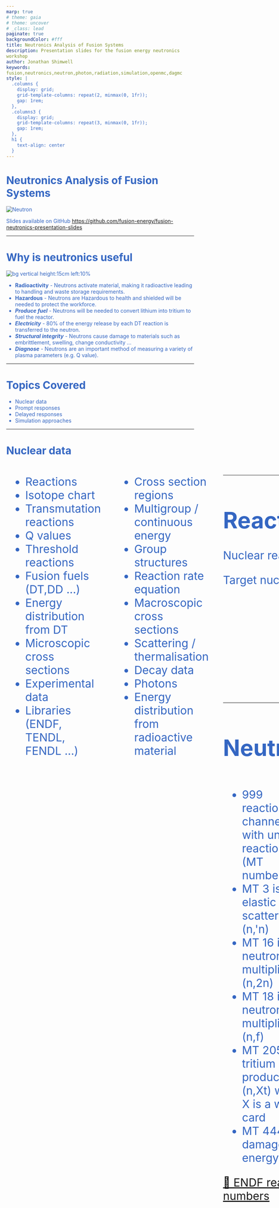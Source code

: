 ```yaml
---
marp: true
# theme: gaia
# theme: uncover
# _class: lead
paginate: true
backgroundColor: #fff
title: Neutronics Analysis of Fusion Systems
description: Presentation slides for the fusion energy neutronics workshop
author: Jonathan Shimwell
keywords: fusion,neutronics,neutron,photon,radiation,simulation,openmc,dagmc
style: |
  .columns {
    display: grid;
    grid-template-columns: repeat(2, minmax(0, 1fr));
    gap: 1rem;
  },
  .columns3 {
    display: grid;
    grid-template-columns: repeat(3, minmax(0, 1fr));
    gap: 1rem;
  },
  h1 {
    text-align: center
  }
---
```


<style>
  :root {
    --color-background: #fff;
    --color-foreground: #333;
    --color-highlight: #f96;
    --color-dimmed: #888;
    font-family: 'Century Gothic';
    color: #3466C2
  }
  {
    font-size: 29px
  }
  code {
    white-space : pre-wrap !important;
    word-break: break-word;
  }
  .columns {
    display: grid;
  }
  h1 {
    justify-content: center;
  }
  section {
    justify-content: start;
  }
  img[alt~="bottom-right"] {
    position: absolute;
    top: 90%;
    right: 1%;
  }
</style>

# Neutronics Analysis of Fusion Systems

![Neutron](images/cover.png)
<!-- ![bottom-right](logo) -->

Slides available on GitHub
https://github.com/fusion-energy/fusion-neutronics-presentation-slides

---


# Why is neutronics useful


![bg vertical height:15cm left:10%](images/why_neutronics.png)
- **Radioactivity** - Neutrons activate material, making it radioactive leading to handling and waste storage requirements.​
- **Hazardous** - Neutrons are Hazardous to health and shielded will be needed to protect the workforce.​
- ***Produce fuel*** - Neutrons will be needed to convert lithium into tritium to fuel the reactor.​
- ***Electricity*** - 80% of the energy release by each DT reaction is transferred to the neutron.​
- ***Structural integrity*** - Neutrons cause damage to materials such as embrittlement, swelling, change conductivity …​
- ***Diagnose*** - Neutrons are an important method of measuring a variety of plasma parameters (e.g. Q value).​

---

# Topics Covered

- Nuclear data
- Prompt responses
- Delayed responses
- Simulation approaches

---





# Nuclear data

<div class="columns"  style="font-size: 30px;">
<div>

  - Reactions
  - Isotope chart
  - Transmutation reactions
  - Q values
  - Threshold reactions
  - Fusion fuels (DT,DD ...)
  - Energy distribution from DT
  - Microscopic cross sections
  - Experimental data
  - Libraries (ENDF, TENDL, FENDL ...)
</div>
<div>

  - Cross section regions
  - Multigroup / continuous energy
  - Group structures
  - Reaction rate equation
  - Macroscopic cross sections
  - Scattering / thermalisation
  - Decay data
  - Photons
  - Energy distribution from radioactive material

  <!-- - energy angle plot
  - energy energy plot
  - pathlength
  - equation for logarithmic energy loss
  - transmutation to unstable -->
  <!-- - electrons
  - other particles -->

</div>
<div>

---

# Reactions

Nuclear reactions notation

Target nuclei (incident projectile, resulting fragments) resulting nuclei
<html>
  <body>
    <svg height="250" width="100%" xmlns="http://www.w3.org/2000/svg">
      <text x="40%" y="50" fill="red" font-size="35">Be9(n,2n)2He4</text>
      <line x1="40%" y1="60" x2="20%" y2="200" style="stroke:red;stroke-width:2" />
      <line x1="47%" y1="60" x2="40%" y2="200" style="stroke:red;stroke-width:2" />
      <line x1="50%" y1="60" x2="66%" y2="200" style="stroke:red;stroke-width:2" />
      <line x1="60%" y1="60" x2="85%" y2="200" style="stroke:red;stroke-width:2" />
      <text x="15%" y="230" fill="red" font-size="35">Target</text>
      <text x="35%" y="230" fill="red" font-size="35">Projectile</text>
      <text x="60%" y="230" fill="red" font-size="35">Product</text>
      <text x="80%" y="230" fill="red" font-size="35">Product</text>
    </svg> 
  </body>
</html>

---

# Neutron induced reactions

<div class="columns"  style="font-size: 30px;">
<div>

 - 999 reactions channels with unique reaction IDs (MT numbers)
 - MT 3 is elastic scattering (n,'n)
 - MT 16 is neutron multiplication (n,2n)
 - MT 18 is neutron multiplication (n,f)
 - MT 205 is tritium production (n,Xt) where X is a wild card
 - MT 444 is damage energy

 [🔗 ENDF reaction numbers](https://www.oecd-nea.org/dbdata/data/manual-endf/endf102_MT.pdf)

 </div>
<div>
 
 ![](images/inelastic.png)

 </div>
<div>

 ---

# Transmutation reactions

Reactions that result in a change of the isotope

<div class="columns3"  style="font-size: 30px;">
<div>

###  No transmutation
(n, elastic)
(n, inelastic)
(n, heating)

</div>
<div>

### Element transmutation
(n,p)
(n,alpha)
(n,fission)
Be9(n,2n)2He4


</div>
<div>

### Isotope transmutation

(n, gamma)
Pb208(n,2n)Pb207

</div>
<div>


---

# Transmutation of lead to gold

<div class="columns"  style="font-size: 30px;">
<div>

![gold to lead](images/gold-lead-isotope-chart2.png)

[Image source IAEA](https://www-nds.iaea.org/relnsd/vcharthtml/VChartHTML.html)


</div>
<div>

- 1 stable isotope of gold Au$_{79}^{197}$
- 3 natural isotopes of lead
  - Pb$_{82}^{204}$ ⚛ -3 protons, -4 neutrons
  - Pb$_{82}^{206}$ ⚛ -3 protons, -6 neutrons
  - Pb$_{82}^{207}$ ⚛ -3 protons, -7 neutrons 
  - Pb$_{82}^{208}$ ⚛ -3 protons, -8 neutrons
- 2 reactions for converting gold to lead
  - Pb204 (n,3npa) Au197
  - Pb204 (n,nta) Au197
- No cross section data found in ENDF
</div>
<div>


---

# Q values

Amount of energy absorbed (-ve) or release (+ve) during the nuclear reaction

| Reaction    | Energy release [MeV] |Threshold reaction |
| -------- | ------- |------- |
| Be9(n,2n)   | -1.6   | Yes  |
| Pb208(n,2n) | -7.3   | Yes  |
| Li6(n,t)    |  4.8   | No   |
| Li7(n,nt)   | -2.4   | Yes  |

Mass and Binding energy converted to kinetic energy

Online Q value calculator at [NNDC](https://www.nndc.bnl.gov/qcalc/)

---

# Fusion fuels

<div class="columns"  style="font-size: 30px;">
<div>

![](images/fusion-cross-sections.png)

</div>
<div>


Q values of fusion fuel reactions

| Reaction  | Energy release (MeV) |
| --------- | ------- |
| D + T -> He$^{4}$ + n  |  17.6      |
| D + D -> He$^{3}$+n |   3.3     |
| D + D -> T + p |   4.0     |
| D + He$^{3}$->He$^{4}$+p | 18.3  *     |

* No neutron emitted

---

# Aneutronic Fusion fuels 

<div class="columns"  style="font-size: 30px;">
<div>

- Neutrons are not emitted in the primary fuel reaction
- Neutrons can be emitted by reactions with the products
- Energy capture via direct conversion or divertor?

</div>
<div>

| Reaction  | Energy release <br> [MeV] |
| --------- | ------- |
| D + Li$^{6}$ -> 2He$^{4}$ | 22.4       |
| P + Li$^{6}$ -> He$^{4}$ + He$^{3}$    | 4.0       |
| He$^{3}$ + Li$^{6}$ -> He$^{4}$ + p  | 16.9       |
| He$^{3}$ + He$^{3}$ -> He$^{4}$ + 2p  | 12.86       |
| p + Li$^{7}$ -> 2He$^{4}$ | 17.2       |
| p -> B$^{11}$ -> 3He$^{4}$ | 8.7        |
| p -> N$^{15}$ -> C$^{12}$ + He$^{4}$ |      5.0  |

</div>
<div>

---

# Energy of neutrons from DT fuel

<div class="columns"  style="font-size: 30px;">
<div>

- A DT plasma has several fusion reactions.
- DT is the most likely reaction.
- DD and TT reactions also occur with lower probabilities.
- All reactions and emit different energy neutrons.

</div>
<div>

![](images/dd_tt_dt.png)

</div>
<div>

---

# Microscopic Cross Section

<div class="columns"  style="font-size: 30px;">
<div>

- Measured in Barns (1 barn = $10^{-28}m^{2}$)
- Energy dependant
- Cross section evaluations exist for:
  - different incident particles
  - different nuclides
  - different interactions.
- Important neutron reactions plotted
  - Tritium breeding
  - Neutron multiplication

</div>
<div>

![](images/important-microscopic-cross-sections.png)

</div>
<div>

---

# Reaction rate equation


- The reaction rate ($RR$) can be found by knowing the number of neutrons per unit volume ($n$), the velocity of neutrons ($v$), the material density ($p$), Avogadro's number ($N_{a}$), the microscopic cross section at the neutron energy ($\sigma_{e}$) and the atomic weight of the material ($M$).
- This reduces down to the neutron flux ($\phi$), nuclide number density ($N_{d}$) and microscopic cross section $\sigma_{e}$.
- This can be reduced one more stage by making use of the Macroscopic cross section ($\Sigma_{e}$).


$$ RR = \frac{nv\rho N_{a}\sigma_{e} }{M} = \phi N_{d} \sigma_{e} = \phi \Sigma_{e} $$

---

# Macroscopic cross section


<div class="columns"  style="font-size: 30px;">
<div>

- Lithium metatitanate has a material density of 3.4 g/cm3
- When plotting materials the Macroscopic cross section accounts for number density of the different isotopes
- Units for Macroscopic cross section are cm$^{-1}$

</div>
<div>

![](images/macroscopic_cross_sections.png)

</div>
<div>

---

# Multigroup cross sections

<div class="columns"  style="font-size: 30px;">
<div>

- Discretize a continuous distribution 
- Histogram of average cross section in each energy bin
- Continuous cross section has rules for interpolation that can be accounted for.
- Groups are not equally spaced.
- Structures are optimized for different energy ranges (fission, fast fission, fusion etc)

</div>
<div>

![](images/multi_group_isotope.png)

</div>
<div>

---

# Cross section regions

<div class="columns"  style="font-size: 30px;">
<div>

Reactions have characteristics
- resolved resonance
- unresolved resonance
- 1/v section
- thresholds
- scattering

</div>
<div>

![](images/cross_section_regions.png)

</div>
<div>

---

## Angular distribution

<div class="columns"  style="font-size: 30px;">
<div>

- The scattering angle varies depending on the energy of the incident neutron
- Low energy neutrons have isotropic scattering (even probability in all directions)
- High energy neutrons are more likely to have a low deflection angle and are forwards bias.

</div>
<div>

![](images/angle_energy_cross_section.png)

</div>
<div>

---

# Energy distribution

<div class="columns"  style="font-size: 30px;">
<div>

- There is also data on neutrons released in reactions such as (n,2n).
- The (n,2n) reaction is a threshold reaction and requires energy.
- No run away chain reaction possible.

</div>
<div>

![](images/angle_energy_be9.png)

</div>
<div>

---

# Experimental data

<div class="columns"  style="font-size: 30px;">
<div>

- Availability of experimental data varies for different reactions and different isotopes.

- Typically the experimental data is then interpreted to create evaluation libraries, such as ENDF, JEFF, JENDL, CENDL.


</div>
<div>

[![](images/exfor_be_n_2n.png)](https://nds.iaea.org/dataexplorer/)

Source [IAEA nuclear data services](https://nds.iaea.org/dataexplorer/?target_elem=Au&target_mass=197&reaction=n%2Cg)

</div>
<div>

---

# Nuclear data libraries

There are several groups that produce and distribute nuclear data

- TENDL 2023 🇪🇺 2850 neutron
- JENDL 5 🇯🇵 795 neutron
- ENDF/B-VIII.0 🇺🇸 557 neutron
- JEFF 3.3 🇪🇺 562 neutrons
- BROND 3.1 🇷🇺 372 neutrons
- FENDL 3.2b 🌐 191 neutron
- CENDL 3.2 🇨🇳 272  neutron

---

# Path length

<div class="columns">
<div >

- Path length = 1 / $\Sigma_{T}$
- A 14MeV neutron will lose energy via scattering interactions
- As the neutron energy decreases the path length also decreases
- Path length at thermal energy is more constant

![](images/neutron-scatter.png)
</div>
<div>

![](https://s3.amazonaws.com/media-p.slid.es/uploads/1162849/images/9184302/water_path_length.jpg)

</div>
<div>


---

# Energy loss

The average logarithmic energy decrement (or loss) per collision ($\xi$) is related to the atomic mass ($A$) of the nucleus

<div style='text-align: center;'>

$\xi = 1+ \frac{(A-1)^2}{2A} ln \frac{(A-1)}{(A+1)}$

</div>

<table style="width:100%">
  <tr>
    <th></th>
    <th>Hydrogen</th>
    <th>Deuterium</th>
    <th>Beryllium</th>
    <th>Carbon</th>
    <th>Uranium</th>
  </tr>
  <tr>
    <td>Mass of nucleus</td>
    <td>1</td>
    <td>2</td>
    <td>9</td>
    <td>12</td>
    <td>238</td>
  </tr>
  <tr>
    <td>Energy decrement</td>
    <td>1</td>
    <td>0.7261</td>
    <td>0.2078</td>
    <td>0.1589</td>
    <td>0.0084</td>
  </tr>
</table>

![width:150px](images/elastic.png)


---

# Why lithium

<div class="columns"  style="font-size: 30px;">
<div>

- Lithium has a particularly high cross section for tritium production
- Li6 has a very high cross section at low neutron energies
- Li7 has a reasonable cross section at high neutron energies
- Other reaction channels are relativity low
- Often alloyed with Si or other elements to improve material properties (e.g. flammability)

</div>
<div>

![](images/all_tritium_multi.png)

* Elements up to Iron plotted
</div>
<div>

---

# Why beryllium

<div class="columns"  style="font-size: 30px;">
<div>

- Beryllium has the lowest threshold energy for any isotope with a n,2n reaction.
- This means even low energy 3MeV neutrons can undergo (n,2n) reactions.
- Often alloyed with Ti or other elements to improve material properties (e.g. swelling due to retention)
- Lead is also a popular choice for a neutron multiplier

</div>
<div>

![](images/all_neutron_multi.png)
* Elements up to Iron plotted

</div>
<div>

---

# Other materials


## Tungsten

- High atomic number = good gamma attenuation

- High neutron capture resonances = good neutron attenuation

## Water

- High hydrogen content = excellent neutron moderator

## Helium 4

- Low interaction cross sections and low density = transparent to neutrons and gammas 


---

# Neutron spectra through materials


By knowing the materials present can you identify which blanket results in which spectrum

- FLiBe, Molten salt, typically 90% enriched Li6
- HCPB, helium cooled pebble bed, typically 60% enriched Li6
- HCLL, helium cooled lithium lead, typically 90% enriched Li6
- WCCB, Water cooled ceramic breeder, typically 60% enriched Li6
- WCLL, water cooled lithium lead, typically 90% enriched Li6
- Liquid Lithium, typically natural enrichment


---


![bg](images/who-wants-to-be-million-spectra.png)

---

![](images/blanket_spectra_legend.png)

---

# Prompt responses

<div class="columns"  style="font-size: 30px;">
<div>

  - Neutron wall loading
  - Heating
  <!-- - Gamma production -->
  <!-- - Damage Per Atom (DPA) -->
  <!-- - Gas production -->
</div>
<div>

  <!-- - Cascades, recombination -->
  - Tritium breeding
  <!-- - Enrichment -->
  <!-- - Neutron multiplication -->
  - Dose
</div>
<div>

---

# Neutron wall loading

<div class="columns"  style="font-size: 30px;">
<div>

- Energy carried by uncollided source neutrons incident on a unit area of first wall per unit time
- Units typically used $MW m^{-2}$ 
- Useful for estimating neutronics results and scaling or comparing results
- For simple source distributions and geometry, can calculate analytically
- Complex source distributions or geometries require more sophisticated methods (e.g Monte Carlo)


</div>
<div>


![](scripts/wall-loading.png)


</div>
<div>


---

# Neutron wall example

- Significant poloidal variation of neutron wall loading occur in toroidal magnetic confinement fusion reactors

![width:650px](images/wall-loading.png)
source http://dx.doi.org/10.13182/FST13-751

---

# Nuclear Heating

- Energy deposition calculated from the flux using “Kinetic Energy Released in MAterials” (KERMA) factors
- Energy lost by a neutron from a collision is assumed to be deposited locally
- Gamma photons produced by neutrons are transported to determine where their energy is deposited (need coupled neutron-photon transport)
- The power density distribution is used in thermal-hydraulics calculations and subsequent structural analysis (e.g. thermal stress)
- Total heating is used for sizing cooling systems
- Nuclear energy multiplication (Mn) is ratio of energy deposited by neutrons and gamma photons in the reactor to neutron energy incident on FW


---

# Nuclear Heating depends on material and location


<div class="columns"  style="font-size: 30px;">
<div>

- At same location with same neutron flux, nuclear heating depends on material
- High-Z materials usually yield higher nuclear heating than low-Z materials
- Gamma heating represents ~85% of nuclear heating in high-Z materials and only ~40% in low-Z materials
- Nuclear heating drops rapidly as we move away from FW

</div>
<div>

![](images/heating_vs_distance.png)

</div>
<div>

<!-- ---

# Detailed nuclear heating example

- Determine nuclear heating to ensure adequate cooling in components
- Nuclear heating will have localized peaks in higher Z materials (e.g. steel) that are adjacent to moderator regions (e.g. water coolant)  
  - good from an engineering perspective

TODO
plot of heating vs distance with steel and water
mesh plot of heating for geometry with water pipes -->

---

<!-- # Radiation Damage of Materials


- Energetic neutrons produce: 
  - interstitials and vacancies (atomic displacement)
  - transmutations (gaseous and metallic)
- Determined using neutron flux with appropriate reaction cross sections
- Evaluation of effects of radiation damage on mechanical and physical properties is a crucial aspect of development of structural materials for fusion 
- Damage parameters greatly influenced by neutron energy spectrum

TODO DPA vs energy plot of Iron
TODO helium production plot in Iron -->

<!-- --- -->


# [Tritium Breeding Ratio](https://prezi.com/embed/rnzt6pjj-xfu/?bgcolor=ffffff&lock_to_path=0&autoplay=1&autohide_ctrls=1&landing_data=bHVZZmNaNDBIWnNjdEVENDRhZDFNZGNIUE43MHdLNWpsdFJLb2ZHanI0eWk1QlBaUER3dVArS1hRQTAxNXdDZWNRPT0&landing_sign=ABm-Z3JCWCuKHnLF1Q-0yjuTsqyWAQdv3CEpUjcYcXk)

<iframe src="https://prezi.com/embed/rnzt6pjj-xfu/?bgcolor=ffffff&lock_to_path=0&autoplay=1&autohide_ctrls=1&landing_data=bHVZZmNaNDBIWnNjdEVENDRhZDFNZGNIUE43MHdLNWpsdFJLb2ZHanI0eWk1QlBaUER3dVArS1hRQTAxNXdDZWNRPT0&landing_sign=ABm-Z3JCWCuKHnLF1Q-0yjuTsqyWAQdv3CEpUjcYcXk" title="W3Schools Free Online Web Tutorials" width="100%" height="100%"></iframe>


---

<!-- # He/dpa Ratio For Structural Materials

SiC has an order of magnitude higher He/dpa than steel at the FW
He/dpa for V at the FW is lower with modest gradient
SS316 has enhanced He production deep in blanket
Due to 10 wppm B in SS316 along with large Ni content

TODO plot graph of dpa vs depth
TODO plot graph of he production vs depth
TODO plot ratio of dpa to He production
TODO these different materials SiC, steel, Vandium alloy, eurofer

--- -->


# Instantaneous Dose


<div class="columns"  style="font-size: 30px;">
<div>

- Different types of dose, absorbed, equivalent and effective.
- Effective dose is typically used for dose maps.
- Dose coefficients units of $Sv.cm^2$
- Neutron flux ($particles.cm^{-2}s^{-1}$)
- Resulting dose in Sv per second

</div>
<div>


![](images/dose.png)

</div>
<div>

---


---


# Delayed response


<div class="columns"  style="font-size: 30px;">
<div>

  - Activation
  - Activity build up and decay
  - Emission spectra
  - Shut down dose
    <!-- - Waste -->
  <!-- - Decay heat vs time -->

</div>
<div>

  - Analysis needed to lift or cool components
  <!-- - Activated coolant -->
  - Impact of burn up on TBR
    <!-- - Shielding -->
  <!-- - Pulsed irradiation / constant irradiation -->

</div>
<div>

---

# Activation reactions


![bg 50%](images/reaction-directions.png)

---


# Build up and saturation

<div class="columns">
<div>

<span style="color:green;">

- New isotopes created during irradiation

</span>

<span style="color:orange;">

- Radioactive isotopes decay and will eventually reach a point where decay rate is equal to activation rate.

</span>

<span style="color:red;">

- Decay is more noticeable once the plasma is shutdown.

</span>

- The activity is related to the irradiation time and the nuclide half life.

</div>
<div>


![height:550px](images/activation-cooldown.png)

</div>
<div>

---

# Activation pathways

![width:800px](images/activation-directions-fe56.png)

---
# Activation products


<div class="columns">
<div>

- High energy neutron activation
![](images/isotope_chart_high_activation.png)

</div>
<div>

- Low energy neutron activation
![](images/isotope_chart_low_activation.png)

</div>
<div>

---


# Activation products from fission

- Fission of large atoms (e.g. U235)
- Results in two fission products far from stability

![bg 60%](images/isotope_chart_fission_activation.png)


---

# Emission during decay


<div class="columns">
<div>

- Characteristic gamma energies and intensities emitted
- Reduces with half life of unstable isotope
- Problematic sources in fusion Co60
- Neutrons also emitted by isotopes such as N17 found which is formed by Oxygen irradiation in water

</div>
<div>

![](images/gamma_spec2.png)

</div>
<div>

---

# Shut down dose rate

<div class="columns">
<div>

- Post irradiation gamma and even neutron emission from radioactive isotopes continues.
- Gamma and neutrons emitted cause dose field that makes human maintenance difficult.
- This causes components to generate self heating
- Reduced strength of components due to temperature, lift carefully
- Activated coolant pumped outside of the bio-shield



Image source [Eurofusion](https://scipub.euro-fusion.org/wp-content/uploads/eurofusion/WPBBPR17_17590_submitted.pdf)

</div>
<div>

![width:450](images/shutdown-dose-rate.png)

</div>
<div>

---

![bg](images/million-solid.png)

<!-- # Decay heat vs time

cooling components analysis -->

---

# Overview of neutronics simulation software

- Inventory codes
- Monte Carlo Radiation transport
- Geometry conversion software

---

![bg](images/blue-screen.png)

---

![bg](images/linux.jpg)

---

# Inventory codes (Bateman equation)

| Name of software | Group / community / country | 
|  ----- | -----| 
| ACAB | UNED, Spain | 
| ALARA | Wisconsin, US | 
| Aburn | North China Electrical Power | 
| OpenMC | MIT, ANL, community | 
| Origen | LANL, US | 
| Serpent | VTT, Finland | 
| Fispact | CCFE / UKAEA | 
| Fornax | Silver Fir Software, US | 


---

# Radiation transport

Sampling the Boltzman transport equation

- Stochastic / Monte Carlo is most widely used method in fusion
- Track individual particle histories through phase space
- Random sampling of particle behavior at each event
- Accumulate contributions to the mean behavior from each history
- Variance reduction used to speed up simulation


---

# Monte Carlo Simulations

| Name of software | Group / community / country | 
|  ----- | -----| 
| FLUKA | CERN |
| GEANT | CERN |
| MCNP | LANL | 
| OpenMC | MIT, ANL and open source community |
| Serpent | VTT, Finland |
| TopMC | China |
| TRIPOLI | France |
| SCONE | Cambridge UK |
| MC DC | US |

---

# Geometry for Monte Carlo


<div class="columns">
<div>

CAD to DAGMC convertors
  - cad-to-dagmc
  - cad-to-openmc
  - stl-to-dagmc
  - stellermesh
  - Cubit

![width:190px](images/dagmc_model.png)

</div>
<div>

CAD to CSG convertors
  - GeoUned
  - McCAD
  - TopMC

![width:350px](https://upload.wikimedia.org/wikipedia/commons/8/8b/Csg_tree.png)

</div>
<div>


---


# Geometry conversion

[Link to flowchat](https://www.mermaidchart.com/raw/bfea01f7-56e6-4780-9687-0a6c99e58b74?theme=light&version=v0.1&format=svg)

![mermaid](images/cad-toneutronics-routes.png)


---

# Software distribution

Open source codes such as [OpenMC](https://github.com/openmc-dev/openmc) and [DAGMC](https://star-history.com/#openmc-dev/openmc&Date) are distributed via GitHub, conda.

Some codes used in neutronics are controlled codes under export control

Distribution in the US by RSICC and in the EU by the NEA databank.

![RSICC](images/rsicc.png)
[RSICC](http://rsicc.ornl.gov/Default.aspx)

<!-- ![RSICC](images/nea.png)
[NEA databank](https://www.oecd-nea.org/dbcps/) -->

---

# Questions

# 📧 mail@jshimwell.com
# ![width:60](images/github.png) @shimwell


---